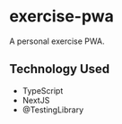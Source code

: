 # exercise-pwa

A personal exercise PWA. 

## Technology Used
- TypeScript
- NextJS
- @TestingLibrary
